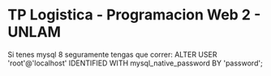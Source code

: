 # TP Logistica - Programacion Web 2 - UNLAM

Si tenes mysql 8 seguramente tengas que correr:
ALTER USER 'root'@'localhost' IDENTIFIED WITH mysql_native_password
BY 'password';  
